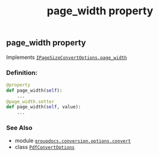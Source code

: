 ﻿---
title: page_width property
second_title: GroupDocs.Conversion for Python via .NET API References
description: 
type: docs
weight: 150
url: /python-net/groupdocs.conversion.options.convert/pdfconvertoptions/page_width/
is_root: false
---

## page_width property


Implements [`IPageSizeConvertOptions.page_width`](/conversion/python-net/groupdocs.conversion.options.convert/ipagesizeconvertoptions#page_width)
### Definition:
```python
@property
def page_width(self):
    ...
@page_width.setter
def page_width(self, value):
    ...
```

### See Also
* module [`groupdocs.conversion.options.convert`](../../)
* class [`PdfConvertOptions`](/conversion/python-net/groupdocs.conversion.options.convert/pdfconvertoptions)
